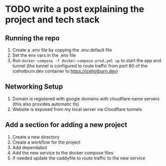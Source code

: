 # TODO write a post explaining the project and tech stack

## Running the repo

1. Create a .env file by copying the .env.default file
2. Set the env vars in the .env file
3. Run `docker-compose -f docker-compose-prod.yml up` to start the app and tunnel (the tunnel is configured to route traffic from port 80 of the icehotburn.dev container to https://icehotburn.dev)

## Networking Setup

1. Domain is registered with google domains with cloudflare name servers (this also provides automatic tls)
2. Website is exposed from my local server via Cloudflare tunnels

## Add a section for adding a new project

1. Create a new directory
2. Create a workflow for the project
3. Add dependabot
4. Add the new service to the docker compose files
5. If needed update the caddyfile to route traffic to the new service
